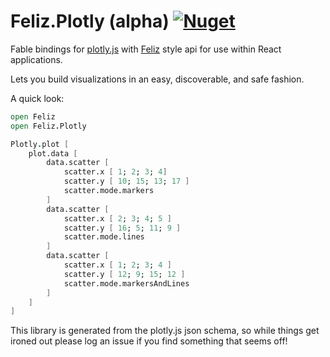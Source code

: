 # Feliz.Plotly (alpha) [![Nuget](https://img.shields.io/nuget/v/Feliz.Plotly.svg?maxAge=0&colorB=brightgreen)](https://www.nuget.org/packages/Feliz.Plotly)

Fable bindings for [plotly.js](https://github.com/plotly/plotly.js) with [Feliz](https://github.com/Zaid-Ajaj/Feliz) style api for use within React applications.

Lets you build visualizations in an easy, discoverable, and safe fashion.

A quick look:

```fs
open Feliz
open Feliz.Plotly

Plotly.plot [
    plot.data [
        data.scatter [
            scatter.x [ 1; 2; 3; 4]
            scatter.y [ 10; 15; 13; 17 ]
            scatter.mode.markers
        ]
        data.scatter [
            scatter.x [ 2; 3; 4; 5 ]
            scatter.y [ 16; 5; 11; 9 ]
            scatter.mode.lines
        ]
        data.scatter [
            scatter.x [ 1; 2; 3; 4 ]
            scatter.y [ 12; 9; 15; 12 ]
            scatter.mode.markersAndLines
        ]
    ]
]
```

This library is generated from the plotly.js json schema, so while things get ironed out please log an issue if you find something that seems off!